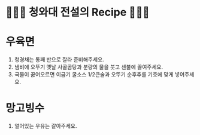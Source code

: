 # 👨🏻‍🍳 청와대 전설의 Recipe 👩🏻‍🍳

# 우육면

1. 청경채는 통째 반으로 잘라 준비해주세요.
2. 냄비에 오뚜기 옛날 사골곰탕과 분량의 물을 붓고 센불에 끓여주세요.
3. 국물이 끓어오르면 이금기 굴소스 1/2큰술과 오뚜기 순후추를 기호에 맞게 넣어주세요.

# 망고빙수

1. 얼어있는 우유는 갈아주세요.
